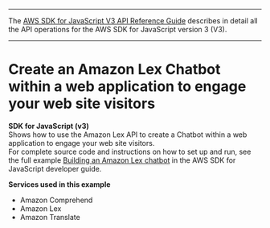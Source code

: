--------

 The [AWS SDK for JavaScript V3 API Reference Guide](https://docs.aws.amazon.com/AWSJavaScriptSDK/v3/latest/index.html) describes in detail all the API operations for the AWS SDK for JavaScript version 3 \(V3\)\. 

--------

# Create an Amazon Lex Chatbot within a web application to engage your web site visitors<a name="cross_LexChatbotLanguages_javascript_topic"></a>

**SDK for JavaScript \(v3\)**  
 Shows how to use the Amazon Lex API to create a Chatbot within a web application to engage your web site visitors\.   
 For complete source code and instructions on how to set up and run, see the full example [Building an Amazon Lex chatbot](https://docs.aws.amazon.com/sdk-for-javascript/v3/developer-guide/lex-bot-example.html) in the AWS SDK for JavaScript developer guide\.   

**Services used in this example**
+ Amazon Comprehend
+ Amazon Lex
+ Amazon Translate